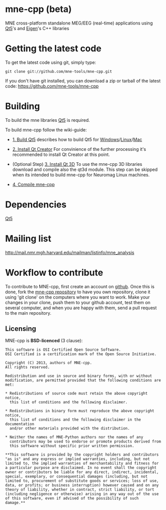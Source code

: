 mne-cpp (beta)
==================

MNE cross-platform standalone MEG/EEG (real-time) applications using [Qt5](http://qt-project.org/downloads)'s and [Eigen](http://eigen.tuxfamily.org)'s C++ libraries

Getting the latest code
=========================

To get the latest code using git, simply type:

    git clone git://github.com/mne-tools/mne-cpp.git

If you don't have git installed, you can download a zip or tarball
of the latest code: https://github.com/mne-tools/mne-cpp


Building
==========

To build the mne libraries [Qt5](http://qt-project.org/downloads) is required.

To build mne-cpp follow the wiki-guide:
* [1. Build Qt5](https://github.com/mne-tools/mne-cpp/wiki/1.-Building-Qt5) describes how to build Qt5 for [Windows](https://github.com/mne-tools/mne-cpp/wiki/1.-Building-Qt5#windows)/[Linux](https://github.com/mne-tools/mne-cpp/wiki/1.-Building-Qt5#linux)/[Mac](https://github.com/mne-tools/mne-cpp/wiki/1.-Building-Qt5#mac-os-x)

* [2. Install Qt Creator](https://github.com/mne-tools/mne-cpp/wiki/2.-Install-Qt-Creator) For convinience of the further processing it's recommended to install Qt Creator at this point.

* (Optional Step) [3. Install Qt 3D](https://github.com/mne-tools/mne-cpp/wiki/3.-Install-Qt3D) To use the mne-cpp 3D libraries download and compile also the qt3d module. This step can be skipped when its intended to build mne-cpp for Neuromag Linux machines.

* [4. Compile mne-cpp](https://github.com/mne-tools/mne-cpp/wiki/4.-Compile-mne-cpp) 

Dependencies
============

[Qt5](http://qt-project.org/downloads)


Mailing list
============

http://mail.nmr.mgh.harvard.edu/mailman/listinfo/mne_analysis


Workflow to contribute
=========================

To contribute to MNE-cpp, first create an account on [github](http://github.com/). Once this is done, fork the [mne-cpp repository](http://github.com/mne-tools/mne-cpp) to have you own repository,
clone it using 'git clone' on the computers where you want to work. Make
your changes in your clone, push them to your github account, test them
on several computer, and when you are happy with them, send a pull
request to the main repository.


Licensing
----------

MNE-cpp is **BSD-licenced** (3 clause):

    This software is OSI Certified Open Source Software.
    OSI Certified is a certification mark of the Open Source Initiative.

    Copyright (C) 2013, authors of MNE-cpp.
    All rights reserved.

    Redistribution and use in source and binary forms, with or without
    modification, are permitted provided that the following conditions are met:

    * Redistributions of source code must retain the above copyright notice, 
      this list of conditions and the following disclaimer.

    * Redistributions in binary form must reproduce the above copyright notice,
      this list of conditions and the following disclaimer in the documentation
      and/or other materials provided with the distribution.

    * Neither the names of MNE-Python authors nor the names of any
      contributors may be used to endorse or promote products derived from
      this software without specific prior written permission.

    **This software is provided by the copyright holders and contributors
    "as is" and any express or implied warranties, including, but not
    limited to, the implied warranties of merchantability and fitness for
    a particular purpose are disclaimed. In no event shall the copyright
    owner or contributors be liable for any direct, indirect, incidental,
    special, exemplary, or consequential damages (including, but not
    limited to, procurement of substitute goods or services; loss of use,
    data, or profits; or business interruption) however caused and on any
    theory of liability, whether in contract, strict liability, or tort
    (including negligence or otherwise) arising in any way out of the use
    of this software, even if advised of the possibility of such
    damage.**
